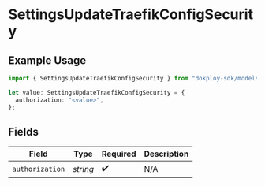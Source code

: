 # SettingsUpdateTraefikConfigSecurity

## Example Usage

```typescript
import { SettingsUpdateTraefikConfigSecurity } from "dokploy-sdk/models/operations";

let value: SettingsUpdateTraefikConfigSecurity = {
  authorization: "<value>",
};
```

## Fields

| Field              | Type               | Required           | Description        |
| ------------------ | ------------------ | ------------------ | ------------------ |
| `authorization`    | *string*           | :heavy_check_mark: | N/A                |